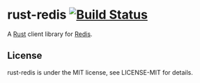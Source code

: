 # rust-redis [![Build Status][travis-image]][travis-link]

[travis-image]: https://travis-ci.org/mneumann/rust-redis.png?branch=master
[travis-link]: https://travis-ci.org/mneumann/rust-redis

A [Rust][rust-home] client library for [Redis][redis-home].

[rust-home]: http://www.rust-lang.org
[redis-home]: http://redis.io

## License

rust-redis is under the MIT license, see LICENSE-MIT for details.
